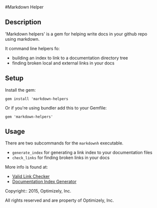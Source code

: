 #Markdown Helper

## Description
'Markdown helpers' is a gem for helping write docs in your github repo using markdown.

It command line helpers fo:
- building an index to link to a documentation directory tree
- finding broken local and external links in your docs

## Setup
Install the gem:
```
gem install 'markdown-helpers
```

Or if you're using bundler add this to your Gemfile:
```
gem 'markdown-helpers'

```

## Usage
There are two subcommands for the `markdownh` executable.
- `generate_index` for generating a link index to your documentation files
- `check_links` for finding broken links in your docs

More info is found at:
  - [Valid Link Checker](./docs/check_links.md)
  - [Documentation Index Generator](./docs/generate_index.md)


Copyright:: 2015, Optimizely, Inc.

All rights reserved and are property of Optimizely, Inc.

